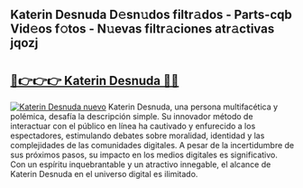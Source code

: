 ## Katerin Desnuda D𝚎sn𝚞dos filtr𝚊dos - Parts-cqb Vid𝚎os f𝚘tos - N𝚞evas filtr𝚊ciones atr𝚊ctivas jqozj

# <h2><a href="http://mb5u2a.tromn.icu/?c=Katerin+Desnuda">🔗👉👉👉 Katerin Desnuda 🔗🔗</a></h2>

[![Katerin Desnuda nuevo](https://i.imgur.com/pEAQMta.gif)](http://mb5u2a.tromn.icu/?c=Katerin+Desnuda)
Katerin Desnuda, una persona multifacética y polémica, desafía la descripción simple. Su innovador método de interactuar con el público en línea ha cautivado y enfurecido a los espectadores, estimulando debates sobre moralidad, identidad y las complejidades de las comunidades digitales. A pesar de la incertidumbre de sus próximos pasos, su impacto en los medios digitales es significativo. Con un espíritu inquebrantable y un atractivo innegable, el alcance de Katerin Desnuda en el universo digital es ilimitado.
